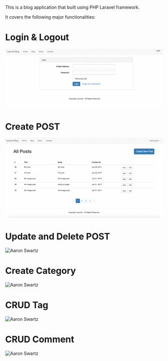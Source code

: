 
This is a blog application that built using PHP Laravel framework.

It covers the following major functionalities:

# Login & Logout

![Aaron Swartz](https://github.com/elva329/Laravel-Blog-Application/raw/master/screenshots/Login%20%26%20Logout.gif)

# Create POST

![Aaron Swartz](https://github.com/elva329/Laravel-Blog-Application/raw/master/screenshots/create_post.gif)


# Update and Delete POST

![Aaron Swartz](https://github.com/elva329/Laravel-BlogApplication/raw/master/screenshots/Update%20%26%20Delete%20Post.gif)

# Create Category

![Aaron Swartz](https://github.com/elva329/Laravel-BlogApplication/raw/master/screenshots/create_category.gif)

# CRUD Tag

![Aaron Swartz](https://github.com/elva329/Laravel-BlogApplication/raw/master/screenshots/CRUD_tags.gif)

# CRUD Comment

![Aaron Swartz](https://github.com/elva329/Laravel-BlogApplication/raw/master/screenshots/CRUD_comment.gif)
